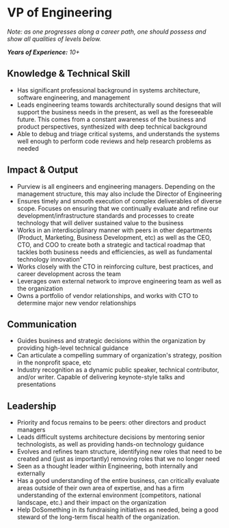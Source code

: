 # VP of Engineering

_Note: as one progresses along a career path, one should possess and show all qualities of levels below._

_**Years of Experience:** 10+_

## Knowledge & Technical Skill

* Has significant professional background in systems architecture, software engineering, and management
* Leads engineering teams towards architecturally sound designs that will support the business needs in the present, as well as the foreseeable future. This comes from a constant awareness of the business and product perspectives, synthesized with deep technical background
* Able to debug and triage critical systems, and understands the systems well enough to perform code reviews and help research problems as needed

## Impact & Output

* Purview is all engineers and engineering managers. Depending on the management structure, this may also include the Director of Engineering
* Ensures timely and smooth execution of complex deliverables of diverse scope. Focuses on ensuring that we continually evaluate and refine our development/infrastructure standards and processes to create technology that will deliver sustained value to the business
* Works in an interdisciplinary manner with peers in other departments \(Product, Marketing, Business Development, etc\) as well as the CEO, CTO, and COO to create both a strategic and tactical roadmap that tackles both business needs and efficiencies, as well as fundamental technology innovation"
* Works closely with the CTO in reinforcing culture, best practices, and career development across the team
* Leverages own external network to improve engineering team as well as the organization
* Owns a portfolio of vendor relationships, and works with CTO to determine major new vendor relationships

## Communication

* Guides business and strategic decisions within the organization by providing high-level technical guidance
* Can articulate a compelling summary of organization's strategy, position in the nonprofit space, etc
* Industry recognition as a dynamic public speaker, technical contributor, and/or writer. Capable of delivering keynote-style talks and presentations

## Leadership

* Priority and focus remains to be peers: other directors and product managers
* Leads difficult systems architecture decisions by mentoring senior technologists, as well as providing hands-on technology guidance
* Evolves and refines team structure, identifying new roles that need to be created and \(just as importantly\) removing roles that we no longer need
* Seen as a thought leader within Engineering, both internally and externally
* Has a good understanding of the entire business, can critically evaluate areas outside of their own area of expertise, and has a firm understanding of the external environment \(competitors, national landscape, etc.\) and their impact on the organization
* Help DoSomething in its fundraising initiatives as needed, being a good steward of the long-term fiscal health of the organization.

